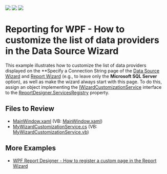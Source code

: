 <!-- default badges list -->
![](https://img.shields.io/endpoint?url=https://codecentral.devexpress.com/api/v1/VersionRange/128605251/23.1.2%2B)
[![](https://img.shields.io/badge/Open_in_DevExpress_Support_Center-FF7200?style=flat-square&logo=DevExpress&logoColor=white)](https://supportcenter.devexpress.com/ticket/details/T456882)
[![](https://img.shields.io/badge/📖_How_to_use_DevExpress_Examples-e9f6fc?style=flat-square)](https://docs.devexpress.com/GeneralInformation/403183)
<!-- default badges end -->
# Reporting for WPF - How to customize the list of data providers in the Data Source Wizard

This example illustrates how to customize the list of data providers displayed on the **Specify a Connection String page of the [Data Source Wizard](https://docs.devexpress.com/XtraReports/400461/desktop-reporting/wpf-reporting/end-user-report-designer-for-wpf/gui/data-source-wizard) and [Report Wizard](https://docs.devexpress.com/XtraReports/114841/desktop-reporting/wpf-reporting/end-user-report-designer-for-wpf/gui/report-wizard) (e.g., to leave only the **Microsoft SQL Server** option), as well as make the wizard always start with this page.
To do this, assign an object implementing the [IWizardCustomizationService](https://docs.devexpress.com/WPF/DevExpress.Xpf.Reports.UserDesigner.ReportWizard.IWizardCustomizationService) interface to the [ReportDesigner.ServicesRegistry](https://docs.devexpress.com/WPF/DevExpress.Xpf.Reports.UserDesigner.ReportDesignerBase.ServicesRegistry) property.

## Files to Review
* [MainWindow.xaml](./CS/WpfReportDesigner_CustomizeWizard/MainWindow.xaml) (VB: [MainWindow.xaml](./VB/WpfReportDesigner_CustomizeWizard/MainWindow.xaml))
* [MyWizardCustomizationService.cs](./CS/WpfReportDesigner_CustomizeWizard/MyWizardCustomizationService.cs) (VB: [MyWizardCustomizationService.vb](./VB/WpfReportDesigner_CustomizeWizard/MyWizardCustomizationService.vb))

## More Examples

* [WPF Report Designer - How to register a custom page in the Report Wizard](https://github.com/DevExpress-Examples/reporting-wpf-wizard-custom-page)
